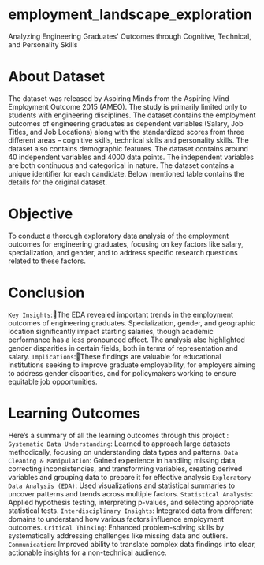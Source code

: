 # employment_landscape_exploration
Analyzing Engineering Graduates' Outcomes through Cognitive, Technical, and Personality Skills

# About Dataset
The dataset was released by Aspiring Minds from the Aspiring Mind Employment Outcome 2015 (AMEO). The study is primarily limited only to students with engineering disciplines. The dataset contains the employment outcomes of engineering graduates as dependent variables (Salary, Job Titles, and Job Locations) along with the standardized scores from three different areas – cognitive skills, technical skills and personality skills. The dataset also contains demographic features. The dataset contains around 40 independent variables and 4000 data points. The independent variables are both continuous and categorical in nature. The dataset contains a unique identifier for each candidate. Below mentioned table contains the details for the original dataset.

# Objective
To conduct a thorough exploratory data analysis of the employment outcomes for engineering graduates, focusing on key factors like salary, specialization, and gender, and to address specific research questions related to these factors.

# Conclusion 
`Key Insights`:The EDA revealed important trends in the employment outcomes of engineering graduates. Specialization, gender, and geographic location significantly impact starting salaries, though academic performance has a less pronounced effect. The analysis also highlighted gender disparities in certain fields, both in terms of representation and salary.
`Implications`:These findings are valuable for educational institutions seeking to improve graduate employability, for employers aiming to address gender disparities, and for policymakers working to ensure equitable job opportunities.

# Learning Outcomes
Here’s a summary of all the learning outcomes through this project : 
`Systematic Data Understanding`: Learned to approach large datasets methodically, focusing on understanding data types and patterns.
`Data Cleaning & Manipulation`: Gained experience in handling missing data, correcting inconsistencies, and transforming variables, creating derived variables and grouping data to prepare it for effective analysis
`Exploratory Data Analysis (EDA)`: Used visualizations and statistical summaries to uncover patterns and trends across multiple factors.
`Statistical Analysis`: Applied hypothesis testing, interpreting p-values, and selecting appropriate statistical tests.
`Interdisciplinary Insights`: Integrated data from different domains to understand how various factors influence employment outcomes.
`Critical Thinking`: Enhanced problem-solving skills by systematically addressing challenges like missing data and outliers.
`Communication`: Improved ability to translate complex data findings into clear, actionable insights for a non-technical audience.

